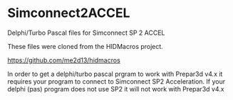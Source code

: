 # Simconnect2ACCEL
Delphi/Turbo Pascal files for Simconnect SP 2 ACCEL

These files were cloned from the HIDMacros project.

https://github.com/me2d13/hidmacros

In order to get a delphi/turbo pascal prgram to work with Prepar3d v4.x it requires your program to connect to Simconnect SP2 Acceleration.  If your delphi (pas) program does not use SP2 it will not work with Prepar3d v4.x
